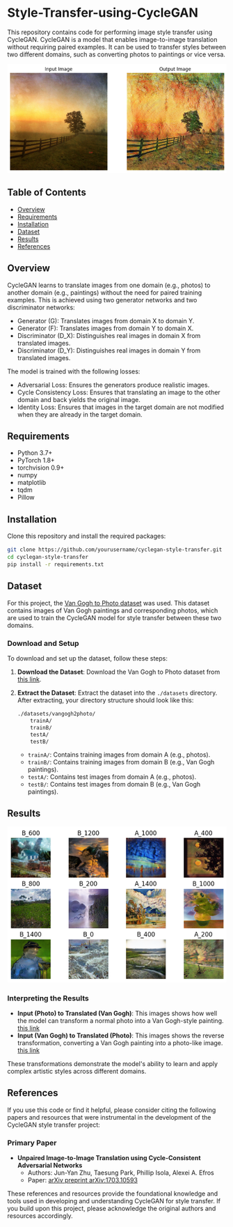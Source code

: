 # Style-Transfer-using-CycleGAN

This repository contains code for performing image style transfer using CycleGAN. CycleGAN is a model that enables image-to-image translation without requiring paired examples. It can be used to transfer styles between two different domains, such as converting photos to paintings or vice versa.

![Photo](https://github.com/DeF0017/Style-Transfer-using-CycleGAN/blob/main/ist_cyclegan2.png)

## Table of Contents

- [Overview](#overview)
- [Requirements](#requirements)
- [Installation](#installation)
- [Dataset](#dataset)
- [Results](#results)
- [References](#references)

## Overview

CycleGAN learns to translate images from one domain (e.g., photos) to another domain (e.g., paintings) without the need for paired training examples. This is achieved using two generator networks and two discriminator networks:

- Generator \(G\): Translates images from domain X to domain Y.
- Generator \(F\): Translates images from domain Y to domain X.
- Discriminator \(D_X\): Distinguishes real images in domain X from translated images.
- Discriminator \(D_Y\): Distinguishes real images in domain Y from translated images.

The model is trained with the following losses:
- Adversarial Loss: Ensures the generators produce realistic images.
- Cycle Consistency Loss: Ensures that translating an image to the other domain and back yields the original image.
- Identity Loss: Ensures that images in the target domain are not modified when they are already in the target domain.

## Requirements

- Python 3.7+
- PyTorch 1.8+
- torchvision 0.9+
- numpy
- matplotlib
- tqdm
- Pillow

## Installation

Clone this repository and install the required packages:

```bash
git clone https://github.com/yourusername/cyclegan-style-transfer.git
cd cyclegan-style-transfer
pip install -r requirements.txt
```
## Dataset

For this project, the [Van Gogh to Photo dataset](https://www.kaggle.com/datasets/def0017/vangogh2photo) was used. This dataset contains images of Van Gogh paintings and corresponding photos, which are used to train the CycleGAN model for style transfer between these two domains.

### Download and Setup

To download and set up the dataset, follow these steps:

1. **Download the Dataset**: Download the Van Gogh to Photo dataset from [this link](https://www.kaggle.com/datasets/def0017/vangogh2photo).

2. **Extract the Dataset**: Extract the dataset into the `./datasets` directory. After extracting, your directory structure should look like this:
    ```
    ./datasets/vangogh2photo/
        trainA/
        trainB/
        testA/
        testB/
    ```

    - `trainA/`: Contains training images from domain A (e.g., photos).
    - `trainB/`: Contains training images from domain B (e.g., Van Gogh paintings).
    - `testA/`: Contains test images from domain A (e.g., photos).
    - `testB/`: Contains test images from domain B (e.g., Van Gogh paintings).

## Results

![Photo](https://github.com/DeF0017/Style-Transfer-using-CycleGAN/blob/main/ist_cyclegan.png)

### Interpreting the Results

- **Input (Photo) to Translated (Van Gogh)**: This images shows how well the model can transform a normal photo into a Van Gogh-style painting. [this link](https://github.com/DeF0017/Style-Transfer-using-CycleGAN/tree/main/Images_A)
- **Input (Van Gogh) to Translated (Photo)**: This images shows the reverse transformation, converting a Van Gogh painting into a photo-like image. [this link](https://github.com/DeF0017/Style-Transfer-using-CycleGAN/tree/main/Images_B)

These transformations demonstrate the model's ability to learn and apply complex artistic styles across different domains.

## References

If you use this code or find it helpful, please consider citing the following papers and resources that were instrumental in the development of the CycleGAN style transfer project:

### Primary Paper

- **Unpaired Image-to-Image Translation using Cycle-Consistent Adversarial Networks**
  - Authors: Jun-Yan Zhu, Taesung Park, Phillip Isola, Alexei A. Efros
  - Paper: [arXiv preprint arXiv:1703.10593](https://arxiv.org/abs/1703.10593)

These references and resources provide the foundational knowledge and tools used in developing and understanding CycleGAN for style transfer. If you build upon this project, please acknowledge the original authors and resources accordingly.
